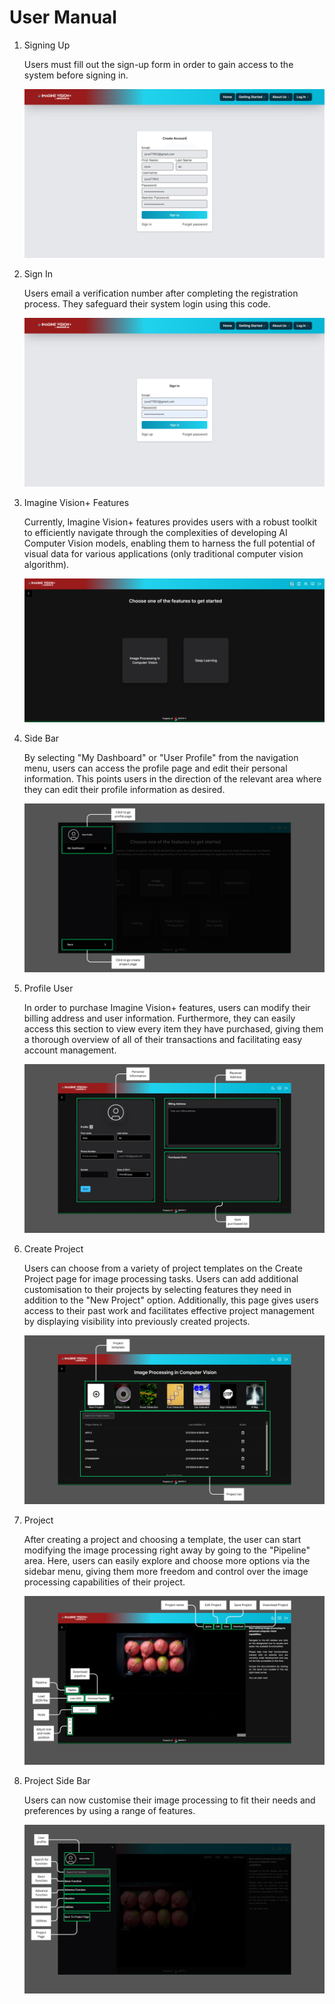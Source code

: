 # User Manual

1. Signing Up

   Users must fill out the sign-up form in order to gain access to the system before signing in.

   ![Sign Up](_media/userManual/signup.PNG)

2. Sign In

   Users email a verification number after completing the registration process. They safeguard their system login using this code.

   ![Sign In](_media/userManual/signin.PNG)

3. Imagine Vision+ Features

   Currently, Imagine Vision+ features provides users with a robust toolkit to efficiently navigate through the complexities of developing AI Computer Vision models,
   enabling them to harness the full potential of visual data for various applications (only traditional computer vision algorithm).

   ![main page](_media/userManual/front.png)

4. Side Bar

   By selecting "My Dashboard" or "User Profile" from the navigation menu, users can access the profile page and edit their personal information. This points users in the direction of the relevant area where they can edit their profile information as desired.

   ![main page](_media/userManual/sidebar.jpg)

5. Profile User

   In order to purchase Imagine Vision+ features, users can modify their billing address and user information. Furthermore, they can easily access this section to view every item they have purchased, giving them a thorough overview of all of their transactions and facilitating easy account management.

   ![main page](_media/userManual/profile.jpg)

6. Create Project

   Users can choose from a variety of project templates on the Create Project page for image processing tasks. Users can add additional customisation to their projects by selecting features they need in addition to the "New Project" option. Additionally, this page gives users access to their past work and facilitates effective project management by displaying visibility into previously created projects.

   ![main page](_media/userManual/projectpage.jpg)

7. Project

   After creating a project and choosing a template, the user can start modifying the image processing right away by going to the "Pipeline" area. Here, users can easily explore and choose more options via the sidebar menu, giving them more freedom and control over the image processing capabilities of their project.

   ![main page](_media/userManual/create_projectpage.jpg)

8. Project Side Bar

   Users can now customise their image processing to fit their needs and preferences by using a range of features.

   ![main page](_media/userManual/sidebar_projectpage.jpg)
